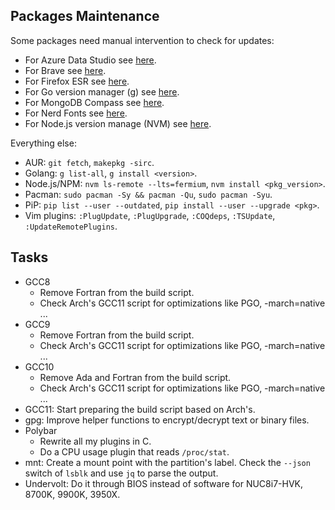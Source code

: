 ## Packages Maintenance

Some packages need manual intervention to check for updates:
- For Azure Data Studio see [here](https://github.com/microsoft/azuredatastudio/releases).
- For Brave see [here](https://github.com/brave/brave-browser/blob/master/CHANGELOG_DESKTOP.md).
- For Firefox ESR see [here](https://www.mozilla.org/firefox/organizations/notes/).
- For Go version manager (g) see [here](https://github.com/stefanmaric/g).
- For MongoDB Compass see [here](https://www.mongodb.com/try/download/compass).
- For Nerd Fonts see [here](https://github.com/ryanoasis/nerd-fonts/releases).
- For Node.js version manage (NVM) see [here](https://github.com/nvm-sh/nvm/releases).

Everything else:
- AUR: `git fetch`, `makepkg -sirc`.
- Golang: `g list-all`, `g install <version>`.
- Node.js/NPM: `nvm ls-remote --lts=fermium`, `nvm install <pkg_version>`.
- Pacman: `sudo pacman -Sy && pacman -Qu`, `sudo pacman -Syu`.
- PiP: `pip list --user --outdated`, `pip install --user --upgrade <pkg>`.
- Vim plugins: `:PlugUpdate`, `:PlugUpgrade`, `:COQdeps`, `:TSUpdate`, `:UpdateRemotePlugins`.

## Tasks
- GCC8
  * Remove Fortran from the build script.
  * Check Arch's GCC11 script for optimizations like PGO, -march=native ...
- GCC9
  * Remove Fortran from the build script.
  * Check Arch's GCC11 script for optimizations like PGO, -march=native ...
- GCC10
  * Remove Ada and Fortran from the build script.
  * Check Arch's GCC11 script for optimizations like PGO, -march=native ...
- GCC11: Start preparing the build script based on Arch's.
- gpg: Improve helper functions to encrypt/decrypt text or binary files.
- Polybar
  * Rewrite all my plugins in C.
  * Do a CPU usage plugin that reads `/proc/stat`.
- mnt: Create a mount point with the partition's label. Check the `--json`
  switch of `lsblk` and use `jq` to parse the output.
- Undervolt: Do it through BIOS instead of software for  NUC8i7-HVK, 8700K,
  9900K, 3950X.
